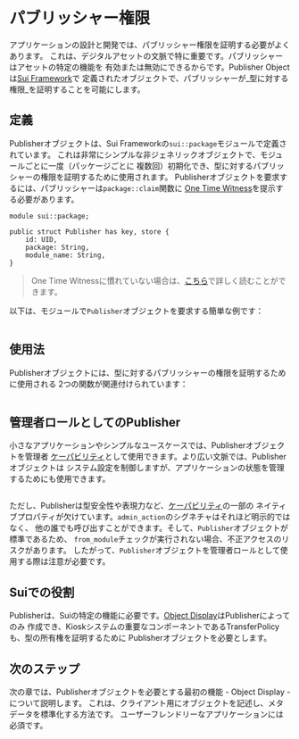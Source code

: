 # パブリッシャー権限

アプリケーションの設計と開発では、パブリッシャー権限を証明する必要がよくあります。
これは、デジタルアセットの文脈で特に重要です。パブリッシャーはアセットの特定の機能を
有効または無効にできるからです。Publisher Objectは[Sui Framework](./sui-framework)で
定義されたオブジェクトで、パブリッシャーが_型に対する権限_を証明することを可能にします。

## 定義

Publisherオブジェクトは、Sui Frameworkの`sui::package`モジュールで定義されています。
これは非常にシンプルな非ジェネリックオブジェクトで、モジュールごとに一度（パッケージごとに
複数回）初期化でき、型に対するパブリッシャーの権限を証明するために使用されます。
Publisherオブジェクトを要求するには、パブリッシャーは`package::claim`関数に
[One Time Witness](./one-time-witness)を提示する必要があります。

```move
module sui::package;

public struct Publisher has key, store {
    id: UID,
    package: String,
    module_name: String,
}
```

> One Time Witnessに慣れていない場合は、[こちら](./one-time-witness)で詳しく読むことができます。

以下は、モジュールで`Publisher`オブジェクトを要求する簡単な例です：

```move file=packages/samples/sources/programmability/publisher.move anchor=publisher

```

## 使用法

Publisherオブジェクトには、型に対するパブリッシャーの権限を証明するために使用される
2つの関数が関連付けられています：

```move file=packages/samples/sources/programmability/publisher.move anchor=use_publisher

```

## 管理者ロールとしてのPublisher

小さなアプリケーションやシンプルなユースケースでは、Publisherオブジェクトを管理者
[ケーパビリティ](./capability)として使用できます。より広い文脈では、Publisherオブジェクトは
システム設定を制御しますが、アプリケーションの状態を管理するためにも使用できます。

```move file=packages/samples/sources/programmability/publisher.move anchor=publisher_as_admin

```

ただし、Publisherは型安全性や表現力など、[ケーパビリティ](./capability)の一部の
ネイティブプロパティが欠けています。`admin_action`のシグネチャはそれほど明示的ではなく、
他の誰でも呼び出すことができます。そして、`Publisher`オブジェクトが標準であるため、
`from_module`チェックが実行されない場合、不正アクセスのリスクがあります。
したがって、`Publisher`オブジェクトを管理者ロールとして使用する際は注意が必要です。

## Suiでの役割

Publisherは、Suiの特定の機能に必要です。[Object Display](./display)はPublisherによってのみ
作成でき、Kioskシステムの重要なコンポーネントであるTransferPolicyも、型の所有権を証明するために
Publisherオブジェクトを必要とします。

## 次のステップ

次の章では、Publisherオブジェクトを必要とする最初の機能 - Object Display - について説明します。
これは、クライアント用にオブジェクトを記述し、メタデータを標準化する方法です。
ユーザーフレンドリーなアプリケーションには必須です。
